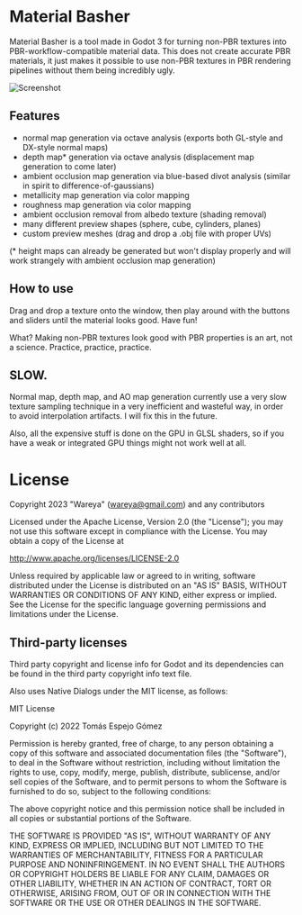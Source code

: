 # Material Basher

Material Basher is a tool made in Godot 3 for turning non-PBR textures
into PBR-workflow-compatible material data. This does not create accurate
PBR materials, it just makes it possible to use non-PBR textures in
PBR rendering pipelines without them being incredibly ugly.

![Screenshot](https://user-images.githubusercontent.com/585488/210592454-d7ee3e77-380b-4d37-b184-4cdd80e91d2b.png)

## Features

- normal map generation via octave analysis
  (exports both GL-style and DX-style normal maps)
- depth map* generation via octave analysis
  (displacement map generation to come later)
- ambient occlusion map generation via blue-based divot analysis
  (similar in spirit to difference-of-gaussians)
- metallicity map generation via color mapping
- roughness map generation via color mapping
- ambient occlusion removal from albedo texture (shading removal)
- many different preview shapes (sphere, cube, cylinders, planes)
- custom preview meshes (drag and drop a .obj file with proper UVs)

(* height maps can already be generated but won't display properly
   and will work strangely with ambient occlusion map generation)

## How to use

Drag and drop a texture onto the window, then play around with the
buttons and sliders until the material looks good. Have fun!

What? Making non-PBR textures look good with PBR properties is an art,
not a science. Practice, practice, practice.

## SLOW.

Normal map, depth map, and AO map generation currently use a very slow
texture sampling technique in a very inefficient and wasteful way, in
order to avoid interpolation artifacts. I will fix this in the future.

Also, all the expensive stuff is done on the GPU in GLSL shaders, so if
you have a weak or integrated GPU things might not work well at all.

# License

Copyright 2023 "Wareya" (wareya@gmail.com) and any contributors

Licensed under the Apache License, Version 2.0 (the "License");
you may not use this software except in compliance with the License.
You may obtain a copy of the License at

   http://www.apache.org/licenses/LICENSE-2.0

Unless required by applicable law or agreed to in writing, software
distributed under the License is distributed on an "AS IS" BASIS,
WITHOUT WARRANTIES OR CONDITIONS OF ANY KIND, either express or implied.
See the License for the specific language governing permissions and
limitations under the License.

## Third-party licenses

Third party copyright and license info for Godot and its dependencies can be
found in the third party copyright info text file.


Also uses Native Dialogs under the MIT license, as follows:

MIT License

Copyright (c) 2022 Tomás Espejo Gómez

Permission is hereby granted, free of charge, to any person obtaining a copy
of this software and associated documentation files (the "Software"), to deal
in the Software without restriction, including without limitation the rights
to use, copy, modify, merge, publish, distribute, sublicense, and/or sell
copies of the Software, and to permit persons to whom the Software is
furnished to do so, subject to the following conditions:

The above copyright notice and this permission notice shall be included in all
copies or substantial portions of the Software.

THE SOFTWARE IS PROVIDED "AS IS", WITHOUT WARRANTY OF ANY KIND, EXPRESS OR
IMPLIED, INCLUDING BUT NOT LIMITED TO THE WARRANTIES OF MERCHANTABILITY,
FITNESS FOR A PARTICULAR PURPOSE AND NONINFRINGEMENT. IN NO EVENT SHALL THE
AUTHORS OR COPYRIGHT HOLDERS BE LIABLE FOR ANY CLAIM, DAMAGES OR OTHER
LIABILITY, WHETHER IN AN ACTION OF CONTRACT, TORT OR OTHERWISE, ARISING FROM,
OUT OF OR IN CONNECTION WITH THE SOFTWARE OR THE USE OR OTHER DEALINGS IN THE
SOFTWARE.
